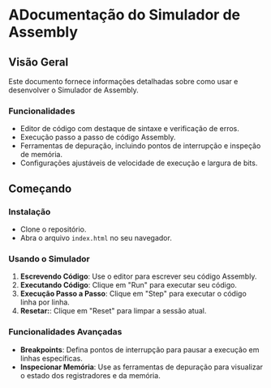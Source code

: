 # ADocumentação do Simulador de Assembly

## Visão Geral
Este documento fornece informações detalhadas sobre como usar e desenvolver o Simulador de Assembly.

### Funcionalidades
- Editor de código com destaque de sintaxe e verificação de erros.
- Execução passo a passo de código Assembly.
- Ferramentas de depuração, incluindo pontos de interrupção e inspeção de memória.
- Configurações ajustáveis de velocidade de execução e largura de bits.

## Começando
### Instalação
- Clone o repositório.
- Abra o arquivo `index.html` no seu navegador.

### Usando o Simulador
1. **Escrevendo Código**: Use o editor para escrever seu código Assembly.
2. **Executando Código**: Clique em "Run" para executar seu código.
3. **Execução Passo a Passo**: Clique em "Step" para executar o código linha por linha.
4. **Resetar:**: Clique em "Reset" para limpar a sessão atual.

### Funcionalidades Avançadas
- **Breakpoints**: Defina pontos de interrupção para pausar a execução em linhas específicas.
- **Inspecionar Memória**: Use as ferramentas de depuração para visualizar o estado dos registradores e da memória.
